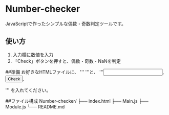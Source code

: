 # Number-checker

JavaScriptで作ったシンプルな偶数・奇数判定ツールです。

## 使い方

1. 入力欄に数値を入力
2. 「Check」ボタンを押すと、偶数・奇数・NaNを判定

##準備
お好きなHTMLファイルに、
'''<script src="https://shisakankoy.github.io/Number-checker/main.js"></script>
'''と、
'''<input id="test">,<button type="button" id="button">Check</button>,<div id="answer"></div>'''
を入れてください。

##ファイル構成
Number-checker/
├── index.html
├── Main.js
├── Module.js
└── README.md


